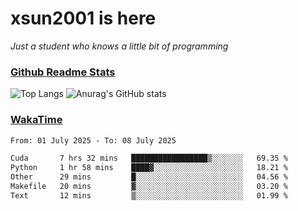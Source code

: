 # xsun2001 is here

*Just a student who knows a little bit of programming*

### [Github Readme Stats](https://github.com/anuraghazra/github-readme-stats)

![Top Langs](https://github-readme-stats.vercel.app/api/top-langs/?username=xsun2001&layout=compact&theme=radical) ![Anurag's GitHub stats](https://github-readme-stats.vercel.app/api?username=xsun2001&show_icons=true&theme=radical)

### [WakaTime](https://wakatime.com)

<!--START_SECTION:waka-->

```txt
From: 01 July 2025 - To: 08 July 2025

Cuda       7 hrs 32 mins   █████████████████▒░░░░░░░   69.35 %
Python     1 hr 58 mins    ████▓░░░░░░░░░░░░░░░░░░░░   18.21 %
Other      29 mins         █░░░░░░░░░░░░░░░░░░░░░░░░   04.56 %
Makefile   20 mins         ▓░░░░░░░░░░░░░░░░░░░░░░░░   03.20 %
Text       12 mins         ▒░░░░░░░░░░░░░░░░░░░░░░░░   01.99 %
```

<!--END_SECTION:waka-->
